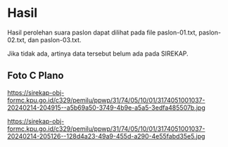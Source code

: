 # Hasil

Hasil perolehan suara paslon dapat dilihat pada file paslon-01.txt, paslon-02.txt, dan paslon-03.txt.

Jika tidak ada, artinya data tersebut belum ada pada SIREKAP.

## Foto C Plano

https://sirekap-obj-formc.kpu.go.id/c329/pemilu/ppwp/31/74/05/10/01/3174051001037-20240214-204915--a5b69a50-3749-4b9e-a5a5-3edfa485507b.jpg

https://sirekap-obj-formc.kpu.go.id/c329/pemilu/ppwp/31/74/05/10/01/3174051001037-20240214-205126--128d4a23-49a9-455d-a290-4e55fabd35e5.jpg
